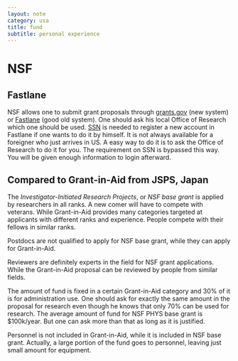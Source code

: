 ```yaml
---
layout: note
category: usa
title: fund
subtitle: personal experience
---
```


NSF
===

Fastlane
--------

NSF allows one to submit grant proposals through
[grants.gov](http://grants.gov) (new system) or
[Fastlane](http://www.fastlane.nsf.gov) (good old system). One should ask his
local Office of Research which one should be used. [SSN](../ssn) is needed to
register a new account in Fastlane if one wants to do it by himself. It is not
always available for a foreigner who just arrives in US. A easy way to do it is
to ask the Office of Research to do it for you. The requirement on SSN is
bypassed this way. You will be given enough information to login afterward.

Compared to Grant-in-Aid from JSPS, Japan
-----------------------------------------

The *Investigator-Initiated Research Projects*, or *NSF base grant* is applied
by researchers in all ranks. A new comer will have to compete with veterans.
While Grant-in-Aid provides many categories targeted at applicants with
different ranks and experience. People compete with their fellows in similar
ranks.

Postdocs are not qualified to apply for NSF base grant, while they can apply
for Grant-in-Aid.

Reviewers are definitely experts in the field for NSF grant applications. While
the Grant-in-Aid proposal can be reviewed by people from similar fields.

The amount of fund is fixed in a certain Grant-in-Aid category and 30% of it is
for administration use. One should ask for exactly the same amount in the
proposal for research even though he knows that only 70% can be used for
research. The average amount of fund for NSF PHYS base grant is $100k/year. But
one can ask more than that as long as it is justified.

Personnel is not included in Grant-in-Aid, while it is included in NSF base
grant. Actually, a large portion of the fund goes to personnel, leaving just
small amount for equipment.

